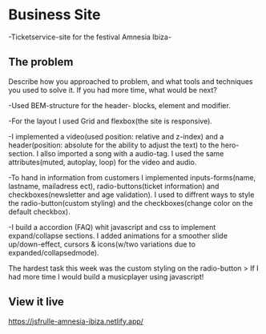 # Business Site

 -Ticketservice-site for the festival Amnesia Ibiza-

## The problem

Describe how you approached to problem, and what tools and techniques you used to solve it. If you had more time, what would be next?

-Used BEM-structure for the header- blocks, element and modifier.

-For the layout I used Grid and flexbox(the site is responsive). 

-I implemented a video(used position: relative and z-index) and a header(position: absolute for the ability  to adjust the text) to the hero-section. I allso imported a song with a audio-tag. I used the same attributes(muted, autoplay, loop) for the video and audio.

-To hand in information from customers I implemented inputs-forms(name, lastname, mailadress ect), radio-buttons(ticket information) and checkboxes(newsletter and age validation). I used to diffrent ways to style the radio-button(custom styling) and the checkboxes(change color on the default checkbox). 

-I build a accordion (FAQ) whit javascript and css to implement expand/collapse sections. I added animations for a smoother slide up/down-effect, cursors & icons(w/two variations due to expanded/collapsedmode). 

The hardest task this week was the custom styling on the radio-button > If I had more time I would build a musicplayer using javascript! 


## View it live
https://jsfrulle-amnesia-ibiza.netlify.app/